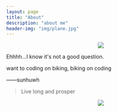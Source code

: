 ```yaml
---
layout: page
title: "About"
description: "about me"
header-img: "img/plane.jpg"
---
```


<center>
    <p><img src="http://dreamofbook.qiniudn.com/Zero.png" align="center"></p>
</center>

Ehhhh...I know it's not a good question.

want to coding on biking, biking on coding

——sunhuwh


> Live long and prosper

<center>
    <p><img src="http://dreamofbook.qiniudn.com/hacker.png" align="center"></p>
</center>
